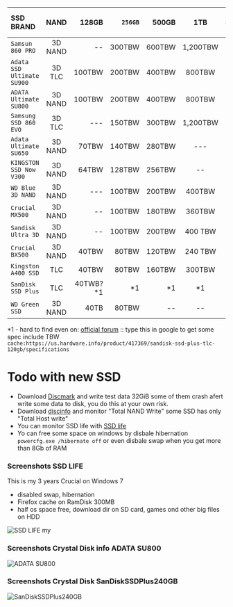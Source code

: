 
| SSD BRAND     | NAND | 128GB  | `256GB`  | 500GB  | 1TB  | Source | Warrany | Review sort by negative |
| :---------- |:-------------:| -----:| -----:| -----:| :-----:| -----:| -----:| -----:|
| `Samsun 860 PRO` | 3D NAND |  -- |  300TBW  |  600TBW | 1,200TBW  | [HTML](https://www.samsung.com/semiconductor/minisite/ssd/product/consumer/860pro/) | `5-years` | [*](https://www.amazon.com/Samsung-512GB-V-NAND-Solid-MZ-76P512BW/product-reviews/B07836C6YV/ref=cm_cr_arp_d_viewopt_sr?ie=UTF8&filterByStar=critical&reviewerType=all_reviews&pageNumber=1#reviews-filter-bar) |
| `Adata SSD Ultimate SU900` | 3D TLC |  100TBW |  200TBW  |  400TBW  |  800TBW  | [PDF](https://www.adata.com/upload/downloadfile/Datasheet_SU900_EN_20170710.pdf) | `5-years`  | [*](https://www.amazon.com/ADATA-SU900-Ultimate-Internal-Solid/product-reviews/B01N5JJ7H9/ref=cm_cr_arp_d_viewopt_sr?ie=UTF8&filterByStar=critical&reviewerType=all_reviews&pageNumber=1#reviews-filter-bar) |
| `ADATA Ultimate SU800 ` | 3D NAND |  100TBW |  200TBW  |  400TBW | 800TBW | [HTML](https://www.adata.com/upload/downloadfile/Datasheet_SU800_EN_20180503.pdf) | _3-years_  | [*](https://www.amazon.com/ADATA-SU800-128GB-3D-NAND-ASU800SS-128GT-C/product-reviews/B01K8A29BE/ref=cm_cr_dp_d_hist_1?ie=UTF8&filterByStar=one_star&reviewerType=all_reviews#reviews-filter-bar) |
| `Samsung SSD 860 EVO`      | 3D TLC |  --- |  150TBW  |  300TBW  |  1,200TBW  | [HTML](https://www.samsung.com/semiconductor/minisite/ssd/product/consumer/860evo/) | `5-years` | [*](https://www.amazon.com/Samsung-500GB-Internal-MZ-76E500B-AM/product-reviews/B0781Z7Y3S/ref=cm_cr_arp_d_viewopt_sr?ie=UTF8&filterByStar=critical&reviewerType=all_reviews&pageNumber=1#reviews-filter-bar) |
| `Adata Ultimate SU650` | 3D NAND |  70TBW |  140TBW  |  280TBW | ---  | [PDF](https://www.adata.com/upload/downloadfile/Datasheet%20-%20Ultimate%20SU650_EN_20170908.pdf) | _3-years_  |-- |
| `KINGSTON SSD Now  V300` | 3D NAND |  64TBW  |  128TBW  |  256TBW | --  | [HTML](https://www.kingston.com/datasheets/sv300s3_us.pdf) | _3-years_  |-- |
| `WD Blue 3D NAND` | 3D NAND |  --- | 100TBW | 200TBW | 400TBW | [PDF](https://www.wd.com/content/dam/wdc/website/downloadable_assets/eng/spec_data_sheet/2879-800092.pdf) | `5-years`  | [*](https://www.amazon.com/Blue-NAND-500GB-SSD-WDS500G2B0A/product-reviews/B073SBZ8YH/ref=cm_cr_arp_d_viewopt_sr?ie=UTF8&filterByStar=critical&reviewerType=all_reviews&pageNumber=1#reviews-filter-bar) |
| `Crucial MX500` | 3D NAND |  -- |  100TBW  |  180TBW  |  360TBW  | [HTML](https://www.crucial.com/usa/en/storage-ssd-comparison) | `5-years`  |-- |
| `Sandisk Ultra 3D` | 3D NAND |  -- |  100TBW  |  200TBW | 400 TBW  | [HTML](https://www.sandisk.com/home/ssd/ultra-3d-ssd) | _3-years_  |-- |
| `Crucial BX500` | 3D NAND |  40TBW |  80TBW  |  120TBW | 240 TBW  | [HTML](https://www.crucial.com/usa/en/storage-ssd-comparison) | _3-years_  |-- |
| `Kingston A400 SSD ` | TLC | 40TBW  | 80TBW   | 160TBW   |  300TBW  | [PDF](https://www.kingston.com/datasheets/SA400S37_us.pdf) | _3-years_  |-- |
| `SanDisk SSD Plus` | TLC |  40TWB?*1 | *1 |  *1 | *1  | [HTML](http://webcache.googleusercontent.com/search?client=firefox-b&q=cache%3Ahttps%3A%2F%2Fus.hardware.info%2Fproduct%2F417369%2Fsandisk-ssd-plus-tlc-120gb%2Fspecifications) | _3-years_  |-- |
| `WD Green SSD` | 3D NAND |  40TB| 80TBW |  -- | --  | [HTML](https://www.wd.com/content/dam/wdc/website/downloadable_assets/eng/spec_data_sheet/2879-800083.pdf) | _3-years_  |-- |



*1 - hard to find even on: [official forum](https://forums.sandisk.com/t5/SanDisk-SSD-Plus/TBW/td-p/367680) :: type this in google to get some spec include TBW `cache:https://us.hardware.info/product/417369/sandisk-ssd-plus-tlc-120gb/specifications`

# Todo with new SSD
- Download [Discmark](http://crystalmark.info/en/download/#h2) and write test data 32GiB some of them crash afert write some data to disk, you do this at your own risk.
- Download [discinfo](http://crystalmark.info/en/download/) and monitor "Total NAND Write" some SSD has only "Total Host write"
- You can monitor SSD life with [SSD life](http://ssd-life.com/eng/download-ssdlife.html)
- Yo can free some space on windows by disbale hibernation `powercfg.exe /hibernate off` or even disbale swap when you get more than 8Gb of RAM



### Screenshots SSD LIFE
This is my 3 years Crucial on Windows 7
- disabled swap, hibernation
- Firefox cache on RamDisk 300MB
- half os space free, download dir on SD card, games ond other big files on HDD

![SSD LIFE my](https://github.com/Usernameisalreadytaken5/SSDTWB/blob/master/SSDLIFE.png)

### Screenshots Crystal Disk info ADATA SU800
![ADATA SU800](https://github.com/Usernameisalreadytaken5/SSDTWB/blob/master/ADATA%20SU800.png)

### Screenshots Crystal Disk SanDiskSSDPlus240GB
![SanDiskSSDPlus240GB](https://github.com/Usernameisalreadytaken5/SSDTWB/blob/master/SanDiskSSDPlus240GB.png)






